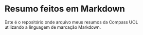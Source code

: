 # Resumo feitos em Markdown

Este é o repositório onde arquivo meus resumos da Compass UOL utilizando a linguagem de marcação Markdown.